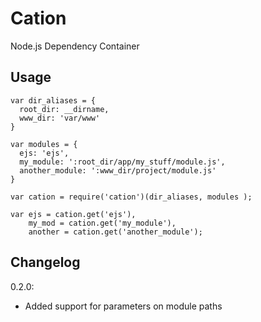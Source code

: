 Cation
======

Node.js Dependency Container

Usage
-----
    
    var dir_aliases = {
      root_dir: __dirname,
      www_dir: 'var/www'
    }

    var modules = { 
      ejs: 'ejs', 
      my_module: ':root_dir/app/my_stuff/module.js', 
      another_module: ':www_dir/project/module.js' 
    }

    var cation = require('cation')(dir_aliases, modules );  
    
    var ejs = cation.get('ejs'),
        my_mod = cation.get('my_module'),
        another = cation.get('another_module');

Changelog
---------

0.2.0:
* Added support for parameters on module paths